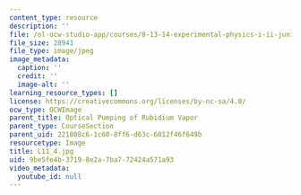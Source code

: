 ```yaml
---
content_type: resource
description: ''
file: /ol-ocw-studio-app/courses/8-13-14-experimental-physics-i-ii-junior-lab-fall-2016-spring-2017/9be5fe4b37198e2a7ba772424a571a93_L11_4.jpg
file_size: 28941
file_type: image/jpeg
image_metadata:
  caption: ''
  credit: ''
  image-alt: ''
learning_resource_types: []
license: https://creativecommons.org/licenses/by-nc-sa/4.0/
ocw_type: OCWImage
parent_title: Optical Pumping of Rubidium Vapor
parent_type: CourseSection
parent_uid: 221808c6-1c60-8ff6-d63c-6012f46f649b
resourcetype: Image
title: L11_4.jpg
uid: 9be5fe4b-3719-8e2a-7ba7-72424a571a93
video_metadata:
  youtube_id: null
---
```

